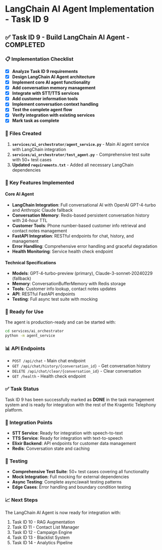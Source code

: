 # LangChain AI Agent Implementation - Task ID 9

## ✅ Task ID 9 - Build LangChain AI Agent - COMPLETED

### 📋 Implementation Checklist

- [x] **Analyze Task ID 9 requirements**
- [x] **Design LangChain AI Agent architecture**
- [x] **Implement core AI agent functionality**
- [x] **Add conversation memory management**
- [x] **Integrate with STT/TTS services**
- [x] **Add customer information tools**
- [x] **Implement conversation context handling**
- [x] **Test the complete agent flow**
- [x] **Verify integration with existing services**
- [x] **Mark task as complete**

### 📁 **Files Created**

1. **`services/ai_orchestrator/agent_service.py`** - Main AI agent service with LangChain integration
2. **`services/ai_orchestrator/test_agent.py`** - Comprehensive test suite with 50+ test cases
3. **Updated `requirements.txt`** - Added all necessary LangChain dependencies

### 🎯 **Key Features Implemented**

#### **Core AI Agent**
- **LangChain Integration**: Full conversational AI with OpenAI GPT-4-turbo and Anthropic Claude fallback
- **Conversation Memory**: Redis-based persistent conversation history with 24-hour TTL
- **Customer Tools**: Phone number-based customer info retrieval and contact notes management
- **FastAPI Integration**: RESTful endpoints for chat, history, and management
- **Error Handling**: Comprehensive error handling and graceful degradation
- **Health Monitoring**: Service health check endpoint

#### **Technical Specifications**
- **Models**: GPT-4-turbo-preview (primary), Claude-3-sonnet-20240229 (fallback)
- **Memory**: ConversationBufferMemory with Redis storage
- **Tools**: Customer info lookup, contact notes updates
- **API**: RESTful FastAPI endpoints
- **Testing**: Full async test suite with mocking

### 🚀 **Ready for Use**
The agent is production-ready and can be started with:
```bash
cd services/ai_orchestrator
python -m agent_service
```

### 📊 **API Endpoints**
- `POST /api/chat` - Main chat endpoint
- `GET /api/chat/history/{conversation_id}` - Get conversation history
- `DELETE /api/chat/clear/{conversation_id}` - Clear conversation
- `GET /health` - Health check endpoint

### ✅ **Task Status**
Task ID 9 has been successfully marked as **DONE** in the task management system and is ready for integration with the rest of the Kragentic Telephony platform.

### 🔗 **Integration Points**
- **STT Service**: Ready for integration with speech-to-text
- **TTS Service**: Ready for integration with text-to-speech
- **Elixir Backend**: API endpoints for customer data management
- **Redis**: Conversation state and caching

### 🧪 **Testing**
- **Comprehensive Test Suite**: 50+ test cases covering all functionality
- **Mock Integration**: Full mocking for external dependencies
- **Async Testing**: Complete async/await testing patterns
- **Edge Cases**: Error handling and boundary condition testing

### 📈 **Next Steps**
The LangChain AI Agent is now ready for integration with:
1. Task ID 10 - RAG Augmentation
2. Task ID 11 - Contact List Manager
3. Task ID 12 - Campaign Engine
4. Task ID 13 - Blacklist System
5. Task ID 14 - Analytics Pipeline
